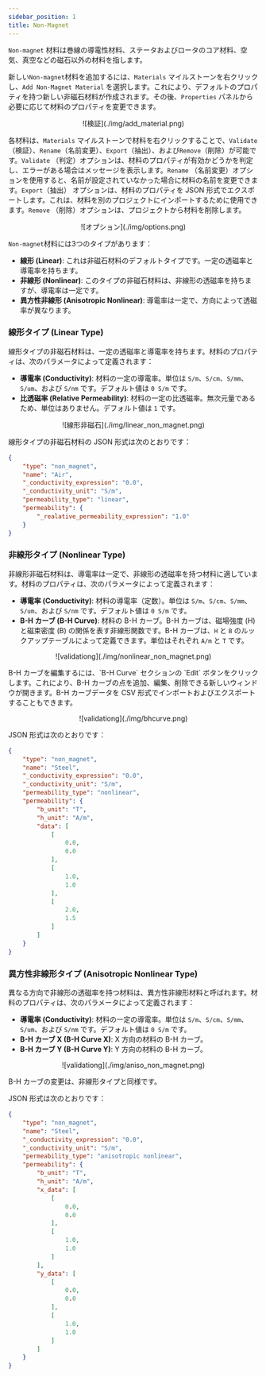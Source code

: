 ```yaml
---
sidebar_position: 1
title: Non-Magnet
---
```


`Non-magnet` 材料は巻線の導電性材料、ステータおよびロータのコア材料、空気、真空などの磁石以外の材料を指します。

新しい`Non-magnet`材料を追加するには、`Materials` マイルストーンを右クリックし、`Add Non-Magnet Material` を選択します。これにより、デフォルトのプロパティを持つ新しい非磁石材料が作成されます。その後、`Properties` パネルから必要に応じて材料のプロパティを変更できます。
<p align="center">![検証](./img/add_material.png)</p>

各材料は、`Materials` マイルストーンで材料を右クリックすることで、`Validate`（検証）、`Rename`（名前変更）、`Export`（抽出）、および`Remove`（削除）が可能です。`Validate` （判定）オプションは、材料のプロパティが有効かどうかを判定し、エラーがある場合はメッセージを表示します。`Rename` （名前変更）オプションを使用すると、名前が設定されていなかった場合に材料の名前を変更できます。`Export`（抽出） オプションは、材料のプロパティを JSON 形式でエクスポートします。これは、材料を別のプロジェクトにインポートするために使用できます。`Remove` （削除）オプションは、プロジェクトから材料を削除します。
<p align="center">![オプション](./img/options.png)</p>

`Non-magnet`材料には3つのタイプがあります：
- **線形 (Linear)**: これは非磁石材料のデフォルトタイプです。一定の透磁率と導電率を持ちます。
- **非線形 (Nonlinear)**: このタイプの非磁石材料は、非線形の透磁率を持ちますが、導電率は一定です。
- **異方性非線形 (Anisotropic Nonlinear)**: 導電率は一定で、方向によって透磁率が異なります。

### 線形タイプ (Linear Type)
線形タイプの非磁石材料は、一定の透磁率と導電率を持ちます。材料のプロパティは、次のパラメータによって定義されます：
- **導電率 (Conductivity)**: 材料の一定の導電率。単位は `S/m`、`S/cm`、`S/mm`、`S/um`、および `S/nm` です。デフォルト値は `0 S/m` です。
- **比透磁率 (Relative Permeability)**: 材料の一定の比透磁率。無次元量であるため、単位はありません。デフォルト値は `1` です。

<p align="center">![線形非磁石](./img/linear_non_magnet.png)</p>

線形タイプの非磁石材料の JSON 形式は次のとおりです：
```json
{
    "type": "non_magnet",
    "name": "Air",
    "_conductivity_expression": "0.0",
    "_conductivity_unit": "S/m",
    "permeability_type": "linear",
    "permeability": {
        "_realative_permeability_expression": "1.0"
    }
}
```

### 非線形タイプ (Nonlinear Type)
非線形非磁石材料は、導電率は一定で、非線形の透磁率を持つ材料に適しています。材料のプロパティは、次のパラメータによって定義されます：
- **導電率 (Conductivity)**: 材料の導電率（定数）。単位は `S/m`、`S/cm`、`S/mm`、`S/um`、および `S/nm` です。デフォルト値は `0 S/m` です。
- **B-H カーブ (B-H Curve)**: 材料の B-H カーブ。B-H カーブは、磁場強度 (H) と磁束密度 (B) の関係を表す非線形関数です。B-H カーブは、`H` と `B` のルックアップテーブルによって定義できます。単位はそれぞれ `A/m` と `T` です。
<p align="center">![validationg](./img/nonlinear_non_magnet.png)</p>
B-H カーブを編集するには、`B-H Curve` セクションの `Edit` ボタンをクリックします。これにより、B-H カーブの点を追加、編集、削除できる新しいウィンドウが開きます。B-H カーブデータを CSV 形式でインポートおよびエクスポートすることもできます。
<p align="center">![validationg](./img/bhcurve.png)</p>

JSON 形式は次のとおりです：
```json
{
    "type": "non_magnet",
    "name": "Steel",
    "_conductivity_expression": "0.0",
    "_conductivity_unit": "S/m",
    "permeability_type": "nonlinear",
    "permeability": {
        "b_unit": "T",
        "h_unit": "A/m",
        "data": [
            [
                0.0,
                0.0
            ],
            [
                1.0,
                1.0
            ],
            [
                2.0,
                1.5
            ]
        ]
    }
}
```

### 異方性非線形タイプ (Anisotropic Nonlinear Type)
異なる方向で非線形の透磁率を持つ材料は、異方性非線形材料と呼ばれます。材料のプロパティは、次のパラメータによって定義されます：
- **導電率 (Conductivity)**: 材料の一定の導電率。単位は `S/m`、`S/cm`、`S/mm`、`S/um`、および `S/nm` です。デフォルト値は `0 S/m` です。
- **B-H カーブ X (B-H Curve X)**: X 方向の材料の B-H カーブ。
- **B-H カーブ Y (B-H Curve Y)**: Y 方向の材料の B-H カーブ。
<p align="center">![validationg](./img/aniso_non_magnet.png)</p>
B-H カーブの変更は、非線形タイプと同様です。

JSON 形式は次のとおりです：
```json
{
    "type": "non_magnet",
    "name": "Steel",
    "_conductivity_expression": "0.0",
    "_conductivity_unit": "S/m",
    "permeability_type": "anisotropic nonlinear",
    "permeability": {
        "b_unit": "T",
        "h_unit": "A/m",
        "x_data": [
            [
                0.0,
                0.0
            ],
            [
                1.0,
                1.0
            ]
        ],
        "y_data": [
            [
                0.0,
                0.0
            ],
            [
                1.0,
                1.0
            ]
        ]
    }
}
```